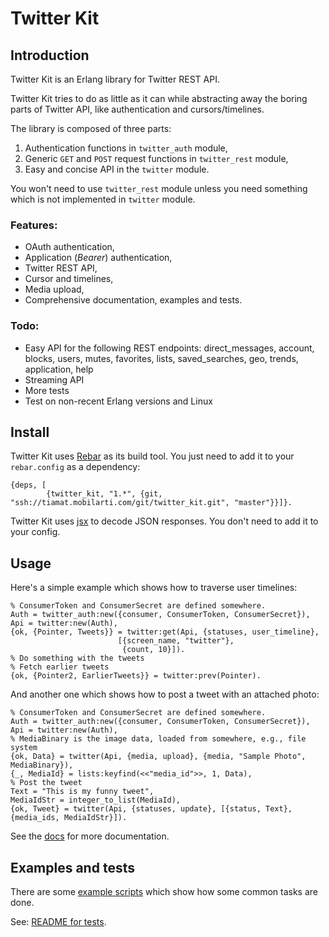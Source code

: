 # Twitter Kit

## Introduction

Twitter Kit is an Erlang library for Twitter REST API.

Twitter Kit tries to do as little as it can while abstracting away the boring parts of Twitter API, like authentication and cursors/timelines.

The library is composed of three parts:

1. Authentication functions in `twitter_auth` module,
2. Generic `GET` and `POST` request functions in `twitter_rest` module,
3. Easy and concise API in the `twitter` module.

You won't need to use `twitter_rest` module unless you need something which is not implemented in `twitter` module.


### Features:

 - OAuth authentication,
 - Application (_Bearer_) authentication,
 - Twitter REST API,
 - Cursor and timelines,
 - Media upload,
 - Comprehensive documentation, examples and tests.

### Todo:

 - Easy API for the following REST endpoints: direct_messages, account, blocks, users, mutes, favorites, lists, saved_searches, geo, trends, application, help
 - Streaming API
 - More tests
 - Test on non-recent Erlang versions and Linux

## Install

Twitter Kit uses [Rebar](https://github.com/rebar/rebar) as its build tool. You just need to add it to your `rebar.config` as a dependency:

    {deps, [
            {twitter_kit, "1.*", {git, "ssh://tiamat.mobilarti.com/git/twitter_kit.git", "master"}}]}.

Twitter Kit uses [jsx](https://github.com/talentdeficit/jsx) to decode JSON responses. You don't need to add it to your config.


## Usage

Here's a simple example which shows how to traverse user timelines:

    % ConsumerToken and ConsumerSecret are defined somewhere.
    Auth = twitter_auth:new({consumer, ConsumerToken, ConsumerSecret}),
    Api = twitter:new(Auth),
    {ok, {Pointer, Tweets}} = twitter:get(Api, {statuses, user_timeline},
                            [{screen_name, "twitter"},
                             {count, 10}]).
    % Do something with the tweets
    % Fetch earlier tweets
    {ok, {Pointer2, EarlierTweets}} = twitter:prev(Pointer).

And another one which shows how to post a tweet with an attached photo:

    % ConsumerToken and ConsumerSecret are defined somewhere.
    Auth = twitter_auth:new({consumer, ConsumerToken, ConsumerSecret}),
    Api = twitter:new(Auth),
    % MediaBinary is the image data, loaded from somewhere, e.g., file system
    {ok, Data} = twitter(Api, {media, upload}, {media, "Sample Photo", MediaBinary}),
    {_, MediaId} = lists:keyfind(<<"media_id">>, 1, Data),
    % Post the tweet
    Text = "This is my funny tweet",
    MediaIdStr = integer_to_list(MediaId),
    {ok, Tweet} = twitter(Api, {statuses, update}, [{status, Text}, {media_ids, MediaIdStr}]).

See the [docs](docs/) for more documentation.

## Examples and tests

There are some [example scripts](examples/) which show how some common tasks are done.

See: [README for tests](test/README.md).

